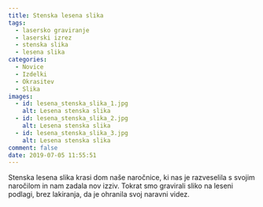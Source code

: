 ```yaml
---
title: Stenska lesena slika
tags:
  - lasersko graviranje
  - laserski izrez
  - stenska slika
  - lesena slika
categories:
  - Novice
  - Izdelki
  - Okrasitev
  - Slika
images:
  - id: lesena_stenska_slika_1.jpg
    alt: Lesena stenska slika
  - id: lesena_stenska_slika_2.jpg
    alt: Lesena stenska slika
  - id: lesena_stenska_slika_3.jpg
    alt: Lesena stenska slika
comment: false
date: 2019-07-05 11:55:51
---
```

Stenska lesena slika krasi dom naše naročnice, ki nas je razveselila s svojim naročilom in nam zadala nov izziv. 
Tokrat smo gravirali sliko na leseni podlagi, brez lakiranja, da je ohranila svoj naravni videz.


